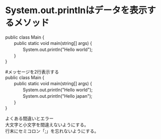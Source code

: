 # System.out.printlnはデータを表示するメソッド  
public class Main {  
　　public static void main(string[] args) {  
　　　　System.out.println("Hello world");  
　　}  
}  
  
  
#メッセージを2行表示する  
public class Main {  
　　public static void main(string[] args) {  
　　　　System.out.println("Hello world");  
　　　　System.out.println("Hello japan");  
　　}  
}  
  
よくある間違いとエラー  
大文字と小文字を間違えないようにする。  
行末にセミコロン「;」を忘れないようにする。  
